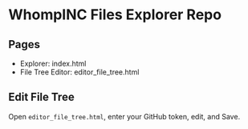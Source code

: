 # WhompINC Files Explorer Repo

## Pages
- Explorer: index.html
- File Tree Editor: editor_file_tree.html

## Edit File Tree
Open `editor_file_tree.html`, enter your GitHub token, edit, and Save.

